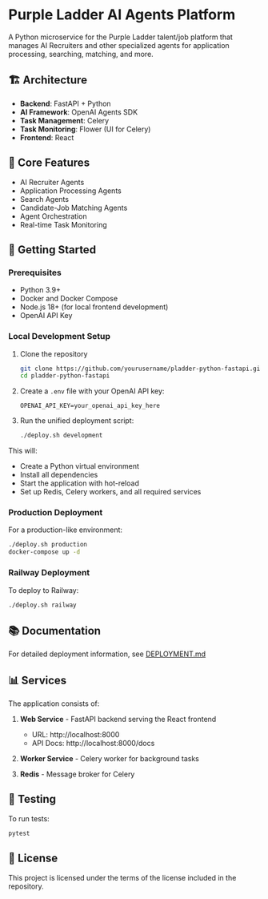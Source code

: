 # Purple Ladder AI Agents Platform

A Python microservice for the Purple Ladder talent/job platform that manages AI Recruiters and other specialized agents for application processing, searching, matching, and more.

## 🏗️ Architecture

- **Backend**: FastAPI + Python
- **AI Framework**: OpenAI Agents SDK
- **Task Management**: Celery
- **Task Monitoring**: Flower (UI for Celery)
- **Frontend**: React

## 🤖 Core Features

- AI Recruiter Agents
- Application Processing Agents
- Search Agents
- Candidate-Job Matching Agents
- Agent Orchestration
- Real-time Task Monitoring

## 🚀 Getting Started

### Prerequisites

- Python 3.9+
- Docker and Docker Compose
- Node.js 18+ (for local frontend development)
- OpenAI API Key

### Local Development Setup

1. Clone the repository
   ```bash
   git clone https://github.com/yourusername/pladder-python-fastapi.git
   cd pladder-python-fastapi
   ```

2. Create a `.env` file with your OpenAI API key:
   ```
   OPENAI_API_KEY=your_openai_api_key_here
   ```

3. Run the unified deployment script:
   ```bash
   ./deploy.sh development
   ```

This will:
- Create a Python virtual environment
- Install all dependencies
- Start the application with hot-reload
- Set up Redis, Celery workers, and all required services

### Production Deployment

For a production-like environment:

```bash
./deploy.sh production
docker-compose up -d
```

### Railway Deployment

To deploy to Railway:

```bash
./deploy.sh railway
```

## 📚 Documentation

For detailed deployment information, see [DEPLOYMENT.md](DEPLOYMENT.md)

## 📊 Services

The application consists of:

1. **Web Service** - FastAPI backend serving the React frontend  
   - URL: http://localhost:8000
   - API Docs: http://localhost:8000/docs

2. **Worker Service** - Celery worker for background tasks

3. **Redis** - Message broker for Celery

## 🧪 Testing

To run tests:

```bash
pytest
```

## 📝 License

This project is licensed under the terms of the license included in the repository.
